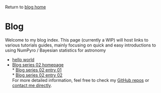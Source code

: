 
  Return to [blog home](..\bloghome.html)
  # Blog

  

  Welcome to my blog index. This page (currently a WIP) will host links to various tutorials guides, mainly focusing on quick and easy introductions to using NumPyro / Bayesian statistics for astronomy
  * [hello world](..\01_helloworld\01helloworld_out.html)  
* [Blog series 02 homepage](..\02_series\02home.html)  
	  * [Blog series 02 entry 01](..\02_series\02_01_entryone\./entry02-02.html)  
	  * [Blog series 02 entry 02](..\02_series\02_02_entrytwo\./item2.html)  
For more detailed information, feel free to check my [GitHub repos](https://github.com/HughMcDougall/) or [contact me directly](hughmcdougallemail@gmail.com).
  